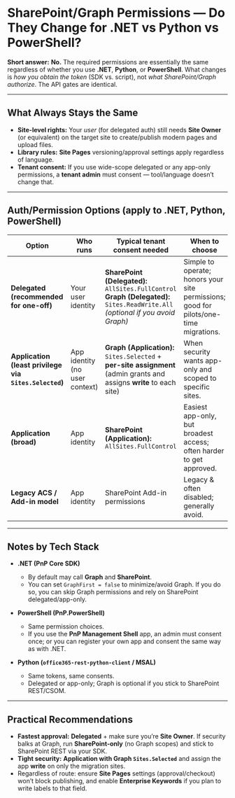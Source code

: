 # SharePoint/Graph Permissions — Do They Change for .NET vs Python vs PowerShell?

**Short answer:** **No.** The required permissions are essentially the same regardless of whether you use **.NET**, **Python**, or **PowerShell**. What changes is *how you obtain the token* (SDK vs. script), not *what SharePoint/Graph authorize*. The API gates are identical.

---

## What Always Stays the Same

- **Site-level rights:** Your *user* (for delegated auth) still needs **Site Owner** (or equivalent) on the target site to create/publish modern pages and upload files.
- **Library rules:** **Site Pages** versioning/approval settings apply regardless of language.
- **Tenant consent:** If you use wide-scope delegated or any app-only permissions, a **tenant admin** must consent — tool/language doesn’t change that.

---

## Auth/Permission Options (apply to .NET, Python, PowerShell)

| Option | Who runs | Typical tenant consent needed | When to choose |
|---|---|---|---|
| **Delegated (recommended for one-off)** | Your user identity | **SharePoint (Delegated):** `AllSites.FullControl`  <br> **Graph (Delegated):** `Sites.ReadWrite.All` *(optional if you avoid Graph)* | Simple to operate; honors your site permissions; good for pilots/one-time migrations. |
| **Application (least privilege via `Sites.Selected`)** | App identity (no user context) | **Graph (Application):** `Sites.Selected` + **per-site assignment** (admin grants and assigns **write** to each site) | When security wants app-only and scoped to specific sites. |
| **Application (broad)** | App identity | **SharePoint (Application):** `AllSites.FullControl` | Easiest app-only, but broadest access; often harder to get approved. |
| **Legacy ACS / Add-in model** | App identity | SharePoint Add-in permissions | Legacy & often disabled; generally avoid. |

---

## Notes by Tech Stack

- **.NET (PnP Core SDK)**  
  - By default may call **Graph** and **SharePoint**.  
  - You can set `GraphFirst = false` to minimize/avoid Graph. If you do so, you can skip Graph permissions and rely on SharePoint delegated/app-only.

- **PowerShell (PnP.PowerShell)**  
  - Same permission choices.  
  - If you use the **PnP Management Shell** app, an admin must consent once; or you can register your own app and consent the same way as with .NET.

- **Python (`office365-rest-python-client` / MSAL)**  
  - Same tokens, same consents.  
  - Delegated or app-only; Graph is optional if you stick to SharePoint REST/CSOM.

---

## Practical Recommendations

- **Fastest approval:** **Delegated** + make sure you’re **Site Owner**. If security balks at Graph, run **SharePoint-only** (no Graph scopes) and stick to SharePoint REST via your SDK.  
- **Tight security:** **Application with Graph `Sites.Selected`** and assign the app **write** on only the migration sites.  
- Regardless of route: ensure **Site Pages** settings (approval/checkout) won’t block publishing, and enable **Enterprise Keywords** if you plan to write labels to that field.
